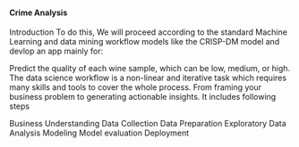 #### Crime Analysis
Introduction
 To do this, We will proceed according to the standard Machine Learning and data mining workflow models like the CRISP-DM model and devlop an app mainly for:

Predict the quality of each wine sample, which can be low, medium, or high. The data science workflow is a non-linear and iterative task which requires many skills and tools to cover the whole process. From framing your business problem to generating actionable insights. It includes following steps

Business Understanding
Data Collection
Data Preparation
Exploratory Data Analysis
Modeling
Model evaluation
Deployment
